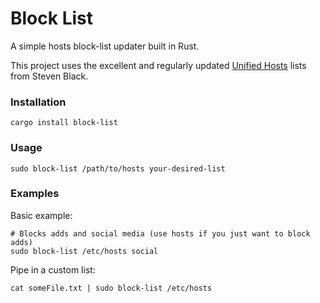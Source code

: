 # Block List

A simple hosts block-list updater built in Rust.

This project uses the excellent and regularly updated [Unified Hosts](https://github.com/StevenBlack/hosts) lists from Steven Black.

### Installation

```shell
cargo install block-list
```

### Usage

```shell
sudo block-list /path/to/hosts your-desired-list
```

### Examples

Basic example:

```shell
# Blocks adds and social media (use hosts if you just want to block adds)
sudo block-list /etc/hosts social
```

Pipe in a custom list:

```
cat someFile.txt | sudo block-list /etc/hosts
```
